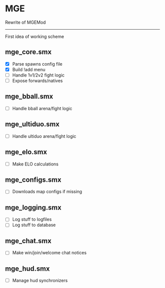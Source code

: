 # MGE
Rewrite of MGEMod

___
First idea of working scheme

## mge_core.smx
- [x] Parse spawns config file
- [x] Build !add menu
- [ ] Handle 1v1/2v2 fight logic
- [ ] Expose forwards/natives

## mge_bball.smx
- [ ] Handle bball arena/fight logic

## mge_ultiduo.smx
- [ ] Handle ultiduo arena/fight logic

## mge_elo.smx
- [ ] Make ELO calculations

## mge_configs.smx
- [ ] Downloads map configs if missing

## mge_logging.smx
- [ ] Log stuff to logfiles
- [ ] Log stuff to database

## mge_chat.smx
- [ ] Make win/join/welcome chat notices

## mge_hud.smx
- [ ] Manage hud synchronizers


